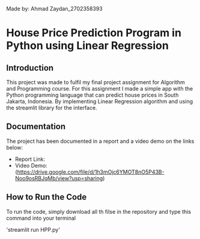 Made by: Ahmad Zaydan_2702358393

# House Price Prediction Program in Python using Linear Regression

## Introduction
This project was made to fulfil my final project assignment for Algorithm and Programming course. For this assignment I made a simple app with the Python programming language that can predict house prices in South Jakarta, Indonesia. By implementing Linear Regression algorithm and using the streamlit library for the interface.

## Documentation
The project has been documented in a report and a video demo on the links below:

* Report Link:
* Video Demo: (https://drive.google.com/file/d/1h3mOjc6YMOT8nO5P43B-Noo9osRBJqMb/view?usp=sharing)

## How to Run the Code
To run the code, simply download all th filse in the repository and type this command into your terminal

'streamlit run HPP.py'

##
